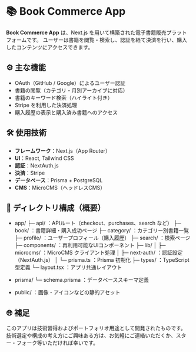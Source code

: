 # 📚 Book Commerce App

**Book Commerce App** は、Next.js を用いて構築された電子書籍販売プラットフォームです。
ユーザーは書籍を閲覧・検索し、認証を経て決済を行い、購入したコンテンツにアクセスできます。


## ⚙️ 主な機能

- OAuth（GitHub / Google）によるユーザー認証
- 書籍の閲覧（カテゴリ・月別アーカイブに対応）
- 書籍のキーワード検索（ハイライト付き）
- Stripe を利用した決済処理
- 購入履歴の表示と購入済み書籍へのアクセス


## 🛠️ 使用技術

- **フレームワーク**：Next.js（App Router）
- **UI**：React, Tailwind CSS
- **認証**：NextAuth.js
- **決済**：Stripe
- **データベース**：Prisma + PostgreSQL
- **CMS**：MicroCMS（ヘッドレスCMS）


## 📁 ディレクトリ構成（概要）

- app/
  ├─ api/           ：APIルート（checkout、purchases、search など）
  ├─ book/          ：書籍詳細・購入成功ページ
  ├─ category/      ：カテゴリー別書籍一覧
  ├─ profile/       ：ユーザープロフィール（購入履歴）
  ├─ search/        ：検索ページ
  ├─ components/    ：再利用可能なUIコンポーネント
  ├─ lib/
  │   ├─ microcms/  ：MicroCMS クライアント処理
  │   ├─ next-auth/ ：認証設定（NextAuth.js）
  │   └─ prisma.ts  ：Prisma 初期化
  ├─ types/         ：TypeScript 型定義
  └─ layout.tsx     ：アプリ共通レイアウト

- prisma/
  └─ schema.prisma  ：データベーススキーマ定義

- public/           ：画像・アイコンなどの静的アセット


## 🌐 補足
このアプリは技術習得およびポートフォリオ用途として開発されたものです。
技術選定や構成の考え方にご興味ある方は、お気軽にご連絡いただくか、スター・フォーク等いただければ幸いです。